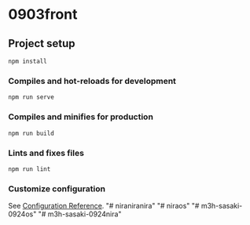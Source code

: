 # 0903front

## Project setup
```
npm install
```

### Compiles and hot-reloads for development
```
npm run serve
```

### Compiles and minifies for production
```
npm run build
```

### Lints and fixes files
```
npm run lint
```

### Customize configuration
See [Configuration Reference](https://cli.vuejs.org/config/).
"# niraniranira" 
"# niraos" 
"# m3h-sasaki-0924os" 
"# m3h-sasaki-0924nira" 

